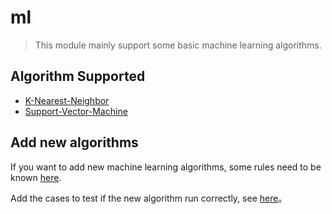 # ml

> This module mainly support some basic machine learning algorithms.

## Algorithm Supported

* [K-Nearest-Neighbor](ml/knn.md)
* [Support-Vector-Machine](ml/svm.md)

## Add new algorithms

If you want to add new machine learning algorithms, some rules need to be known [here](../part4/new-op.md).

Add the cases to test if the new algorithm run correctly, see [here](../part4/test-op.md)。

